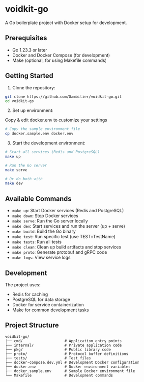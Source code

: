 # voidkit-go

A Go boilerplate project with Docker setup for development.

## Prerequisites

- Go 1.23.3 or later
- Docker and Docker Compose (for development)
- Make (optional, for using Makefile commands)

## Getting Started

1. Clone the repository:
```bash
git clone https://github.com/Gambitier/voidkit-go.git
cd voidkit-go
```

2. Set up environment:

Copy & edit docker.env to customize your settings

```bash
# Copy the sample environment file
cp docker.sample.env docker.env
```

3. Start the development environment:

```bash
# Start all services (Redis and PostgreSQL)
make up

# Run the Go server
make serve

# Or do both with
make dev
```

## Available Commands

- `make up`: Start Docker services (Redis and PostgreSQL)
- `make down`: Stop Docker services
- `make serve`: Run the Go server locally
- `make dev`: Start services and run the server (up + serve)
- `make build`: Build the Go binary
- `make test`: Run specific test (use TEST=TestName)
- `make tests`: Run all tests
- `make clean`: Clean up build artifacts and stop services
- `make proto`: Generate protobuf and gRPC code
- `make logs`: View service logs

## Development

The project uses:
- Redis for caching
- PostgreSQL for data storage
- Docker for service containerization
- Make for common development tasks

## Project Structure

```
voidkit-go/
├── cmd/                   # Application entry points
├── internal/              # Private application code
├── pkg/                   # Public library code
├── proto/                 # Protocol buffer definitions
├── tests/                 # Test files
├── docker-compose.dev.yml # Development Docker configuration
├── docker.env             # Docker environment variables
├── docker.sample.env      # Sample Docker environment file
└── Makefile               # Development commands
```
